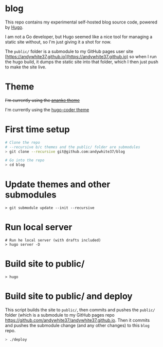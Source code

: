 # blog

This repo contains my experimental self-hosted blog source code, powered by [Hugo](https://gohugo.io/).

I am not a Go developer, but Hugo seemed like a nice tool for managing a static site without, so I'm just giving it a shot for now.

The `public/` folder is a submodule to my GitHub pages user site [https://andywhite37.github.io](https://andywhite37.github.io)
so when I run the hugo build, it dumps the static site into that folder, which I then just push to make the site live.

# Theme

~~I'm currently using the [ananke theme](https://github.com/budparr/gohugo-theme-ananke)~~

I'm currently using the [hugo-coder theme](https://themes.gohugo.io/hugo-coder/)

# First time setup

```sh
# Clone the repo
# --recursive b/c themes and the public/ folder are submodules
> git clone --recursive git@github.com:andywhite37/blog

# Go into the repo
> cd blog
```

# Update themes and other submodules

```
> git submodule update --init --recursive
```

# Run local server

```
# Run he local server (with drafts included)
> hugo server -D
```

# Build site to public/

```
> hugo
```

# Build site to public/ and deploy

This script builds the site to `public/`, then commits and pushes the `public/`
folder (which is a submodule to my GitHub pages repo https://github.com/andywhite37/andywhite37.github.io.  Then it commits and pushes the submodule change (and any other changes) to this `blog` repo.

```sh
> ./deploy
```